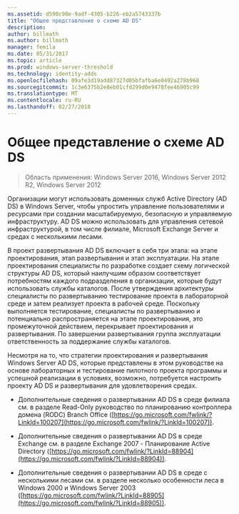 ```yaml
---
ms.assetid: d590c90e-9adf-4305-b226-eb2a5743337b
title: "Общее представление о схеме AD DS"
description: 
author: billmath
ms.author: billmath
manager: femila
ms.date: 05/31/2017
ms.topic: article
ms.prod: windows-server-threshold
ms.technology: identity-adds
ms.openlocfilehash: 09afe3d19add87327d05bfafba6e0492a278b968
ms.sourcegitcommit: 1c3e6375b2e8eb01cfd299d0e9478fee46905c99
ms.translationtype: MT
ms.contentlocale: ru-RU
ms.lasthandoff: 02/27/2018
---
```

# <a name="understanding-ad-ds-design"></a>Общее представление о схеме AD DS

>Область применения: Windows Server 2016, Windows Server 2012 R2, Windows Server 2012

Организации могут использовать доменных служб Active Directory (AD DS) в Windows Server, чтобы упростить управление пользователями и ресурсами при создании масштабируемую, безопасную и управляемую инфраструктуру. AD DS можно использовать для управления сетевой инфраструктурой, в том числе филиале, Microsoft Exchange Server и средах с несколькими лесами.  
  
В проект развертывания AD DS включает в себя три этапа: на этапе проектирования, этап развертывания и этап эксплуатации. На этапе проектирования специалисты по разработке создает схему логической структуры AD DS, который наилучшим образом соответствует потребностям каждого подразделения в организации, которые будут использовать службы каталогов. После утверждения архитектуры специалисты по развертыванию тестирование проекта в лабораторной среде и затем реализует проекта в рабочей среде. Поскольку выполняется тестирование, специалисты по развертыванию и потенциально распространяется на этапе проектирования, это промежуточной действием, перекрывает проектирования и развертывания. По завершении развертывания группа эксплуатации ответственность за поддержание службы каталогов.  
  
Несмотря на то, что стратегии проектирования и развертывания Windows Server AD DS, которые представлены в этом руководстве на основе лабораторных и тестирование пилотного проекта программы и успешной реализации в условиях, возможно, потребуется настроить проекту AD DS и развертывания для удовлетворения средах.  
  
-   Дополнительные сведения о развертывании AD DS в среде филиала см. в разделе Read-Only руководство по планированию контроллера домена (RODC) Branch Office ([https://go.microsoft.com/fwlink/?LinkId=100207](https://go.microsoft.com/fwlink/?LinkId=100207)).  
  
-   Дополнительные сведения о развертывании AD DS в среде Exchange см. в разделе Exchange 2007 - Планирование Active Directory ([https://go.microsoft.com/fwlink/?LinkId=88904](https://go.microsoft.com/fwlink/?LinkId=88904)).  
  
-   Дополнительные сведения о развертывании AD DS в среде с несколькими лесами см. в разделе несколько особенности леса в Windows 2000 и Windows Server 2003 ([https://go.microsoft.com/fwlink/?LinkId=88905](https://go.microsoft.com/fwlink/?LinkId=88905)).  
  


